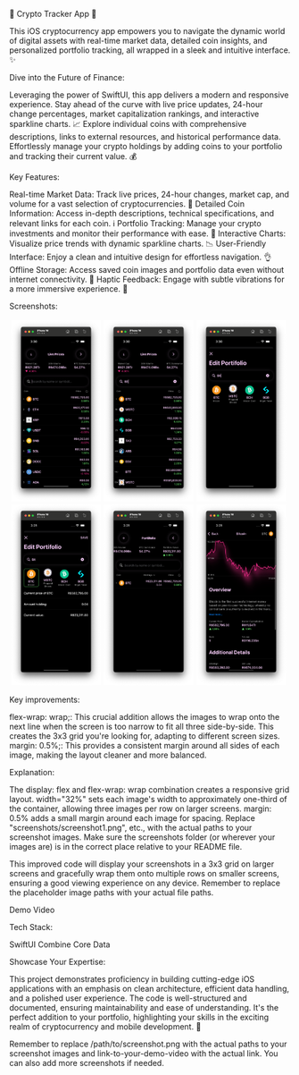 🚀 Crypto Tracker App 📱

This iOS cryptocurrency app empowers you to navigate the dynamic world of digital assets with real-time market data, detailed coin insights, and personalized portfolio tracking, all wrapped in a sleek and intuitive interface. ✨

Dive into the Future of Finance:

Leveraging the power of SwiftUI, this app delivers a modern and responsive experience. Stay ahead of the curve with live price updates, 24-hour change percentages, market capitalization rankings, and interactive sparkline charts. 📈 Explore individual coins with comprehensive descriptions, links to external resources, and historical performance data. Effortlessly manage your crypto holdings by adding coins to your portfolio and tracking their current value. 💰

Key Features:

Real-time Market Data: Track live prices, 24-hour changes, market cap, and volume for a vast selection of cryptocurrencies. 💸
Detailed Coin Information: Access in-depth descriptions, technical specifications, and relevant links for each coin. ℹ️
Portfolio Tracking: Manage your crypto investments and monitor their performance with ease. 💼
Interactive Charts: Visualize price trends with dynamic sparkline charts. 📉
User-Friendly Interface: Enjoy a clean and intuitive design for effortless navigation. 👌
Offline Storage: Access saved coin images and portfolio data even without internet connectivity. 💾
Haptic Feedback: Engage with subtle vibrations for a more immersive experience. 📳

Screenshots:

<div style="display: flex; flex-wrap: wrap;">
  <img src="Screenshots/Screenshot1.png" width="32%" alt="Screenshot 1" style="margin: 0.5%;">
  <img src="Screenshots/Screenshot2.png" width="32%" alt="Screenshot 2" style="margin: 0.5%;">
  <img src="Screenshots/Screenshot3.png" width="32%" alt="Screenshot 3" style="margin: 0.5%;">
  <img src="Screenshots/Screenshot4.png" width="32%" alt="Screenshot 4" style="margin: 0.5%;">
  <img src="Screenshots/Screenshot5.png" width="32%" alt="Screenshot 5" style="margin: 0.5%;">
  <img src="Screenshots/Screenshot6.png" width="32%" alt="Screenshot 6" style="margin: 0.5%;">
</div>



Key improvements:

flex-wrap: wrap;: This crucial addition allows the images to wrap onto the next line when the screen is too narrow to fit all three side-by-side. This creates the 3x3 grid you're looking for, adapting to different screen sizes.
margin: 0.5%;: This provides a consistent margin around all sides of each image, making the layout cleaner and more balanced.

Explanation:

The display: flex and flex-wrap: wrap combination creates a responsive grid layout.
width="32%" sets each image's width to approximately one-third of the container, allowing three images per row on larger screens.
margin: 0.5% adds a small margin around each image for spacing.
Replace "screenshots/screenshot1.png", etc., with the actual paths to your screenshot images. Make sure the screenshots folder (or wherever your images are) is in the correct place relative to your README file.

This improved code will display your screenshots in a 3x3 grid on larger screens and gracefully wrap them onto multiple rows on smaller screens, ensuring a good viewing experience on any device. Remember to replace the placeholder image paths with your actual file paths.

  

Demo Video

Tech Stack:

SwiftUI
Combine
Core Data

Showcase Your Expertise:

This project demonstrates proficiency in building cutting-edge iOS applications with an emphasis on clean architecture, efficient data handling, and a polished user experience. The code is well-structured and documented, ensuring maintainability and ease of understanding. It's the perfect addition to your portfolio, highlighting your skills in the exciting realm of cryptocurrency and mobile development. 🌟

Remember to replace /path/to/screenshot.png with the actual paths to your screenshot images and link-to-your-demo-video with the actual link. You can also add more screenshots if needed.
